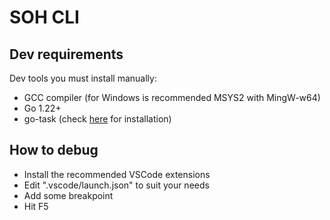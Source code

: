 # SOH CLI

## Dev requirements

Dev tools you must install manually:

- GCC compiler (for Windows is recommended MSYS2 with MingW-w64)
- Go 1.22+
- go-task (check [here](https://taskfile.dev/#/installation?id=package-managers) for installation)

## How to debug

- Install the recommended VSCode extensions
- Edit ".vscode/launch.json" to suit your needs
- Add some breakpoint
- Hit F5
